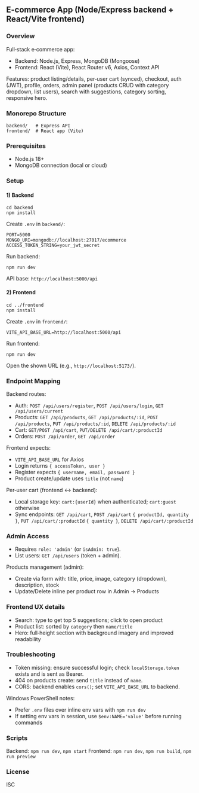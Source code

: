 ## E-commerce App (Node/Express backend + React/Vite frontend)

### Overview
Full‑stack e‑commerce app:
- Backend: Node.js, Express, MongoDB (Mongoose)
- Frontend: React (Vite), React Router v6, Axios, Context API

Features: product listing/details, per‑user cart (synced), checkout, auth (JWT), profile, orders, admin panel (products CRUD with category dropdown, list users), search with suggestions, category sorting, responsive hero.

### Monorepo Structure
```
backend/   # Express API
frontend/  # React app (Vite)
```

### Prerequisites
- Node.js 18+
- MongoDB connection (local or cloud)

### Setup
#### 1) Backend
```
cd backend
npm install
```
Create `.env` in `backend/`:
```
PORT=5000
MONGO_URI=mongodb://localhost:27017/ecommerce
ACCESS_TOKEN_STRING=your_jwt_secret
```
Run backend:
```
npm run dev
```
API base: `http://localhost:5000/api`

#### 2) Frontend
```
cd ../frontend
npm install
```
Create `.env` in `frontend/`:
```
VITE_API_BASE_URL=http://localhost:5000/api
```
Run frontend:
```
npm run dev
```
Open the shown URL (e.g., `http://localhost:5173/`).

### Endpoint Mapping
Backend routes:
- Auth: `POST /api/users/register`, `POST /api/users/login`, `GET /api/users/current`
- Products: `GET /api/products`, `GET /api/products/:id`, `POST /api/products`, `PUT /api/products/:id`, `DELETE /api/products/:id`
- Cart: `GET/POST /api/cart`, `PUT/DELETE /api/cart/:productId`
- Orders: `POST /api/order`, `GET /api/order`

Frontend expects:
- `VITE_API_BASE_URL` for Axios
- Login returns `{ accessToken, user }`
- Register expects `{ username, email, password }`
- Product create/update uses `title` (not `name`)
  
Per‑user cart (frontend ↔ backend):
- Local storage key: `cart:{userId}` when authenticated; `cart:guest` otherwise
- Sync endpoints: `GET /api/cart`, `POST /api/cart` `{ productId, quantity }`, `PUT /api/cart/:productId` `{ quantity }`, `DELETE /api/cart/:productId`

### Admin Access
- Requires `role: 'admin'` (or `isAdmin: true`).
- List users: `GET /api/users` (token + admin).
  
Products management (admin):
- Create via form with: title, price, image, category (dropdown), description, stock
- Update/Delete inline per product row in Admin → Products

### Frontend UX details
- Search: type to get top 5 suggestions; click to open product
- Product list: sorted by `category` then `name/title`
- Hero: full‑height section with background imagery and improved readability
  
### Troubleshooting
- Token missing: ensure successful login; check `localStorage.token` exists and is sent as Bearer.
- 404 on products create: send `title` instead of `name`.
- CORS: backend enables `cors()`; set `VITE_API_BASE_URL` to backend.
  
Windows PowerShell notes:
- Prefer `.env` files over inline env vars with `npm run dev`
- If setting env vars in session, use `$env:NAME='value'` before running commands

### Scripts
Backend: `npm run dev`, `npm start`
Frontend: `npm run dev`, `npm run build`, `npm run preview`

### License
ISC


